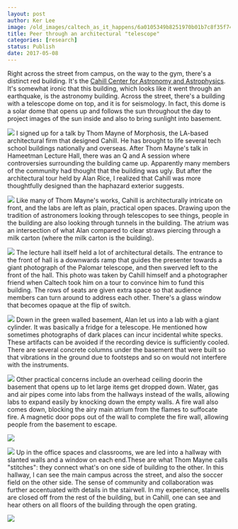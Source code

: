 ```yaml
---
layout: post
author: Ker Lee
image: /old_images/caltech_as_it_happens/6a0105349b8251970b01b7c8f35f74970b.jpg
title: Peer through an architectural "telescope"
categories: [research]
status: Publish
date: 2017-05-08
---
```



Right across the street from campus, on the way to the gym, there's a distinct red building. It's the [Cahill Center for Astronomy and Astrophysics](https://www.caltech.edu/news/caltechs-newest-shining-star-cahill-center-astronomy-and-astrophysics-1503). It's somewhat ironic that this building, which looks like it went through an earthquake, is the astronomy building. Across the street, there's a building with a telescope dome on top, and it is for seismology. In fact, this dome is a solar dome that opens up and follows the sun throughout the day to project images of the sun inside and also to bring sunlight into basement.


![](/old_images/6a0105349b8251970b01b7c8f35f79970b-320wi.jpg)
I signed up for a talk by Thom Mayne of Morphosis, the LA-based architectural firm that designed Cahill. He has brought to life several tech school buildings nationally and overseas. After Thom Mayne's talk in Hameetman Lecture Hall, there was an Q and A session where controversies surrounding the building came up. Apparently many members of the community had thought that the building was ugly. But after the architectural tour held by Alan Rice, I realized that Cahill was more thoughtfully designed than the haphazard exterior suggests.


![](/old_images/6a0105349b8251970b01b7c8f35f89970b-320wi.jpg)
Like many of Thom Mayne's works, Cahill is architecturally intricate on front, and the labs are left as plain, practical open spaces. Drawing upon the tradition of astronomers looking through telescopes to see things, people in the building are also looking through tunnels in the building. The atrium was an intersection of what Alan compared to clear straws piercing through a milk carton (where the milk carton is the building).


![](/old_images/6a0105349b8251970b01b7c8f35f81970b-320wi.jpg)
The lecture hall itself held a lot of architectural details. The entrance to the front of hall is a downwards ramp that guides the presenter towards a giant photograph of the Palomar telescope, and then swerved left to the front of the hall. This photo was taken by Cahill himself and a photographer friend when Caltech took him on a tour to convince him to fund this building. The rows of seats are given extra space so that audience members can turn around to address each other. There's a glass window that becomes opaque at the flip of switch.


![](/old_images/6a0105349b8251970b01b7c8f35f8d970b-320wi.jpg)
Down in the green walled basement, Alan let us into a lab with a giant cylinder. It was basically a fridge for a telescope. He mentioned how sometimes photographs of dark places can incur incidental white specks. These artifacts can be avoided if the recording device is sufficiently cooled. There are several concrete columns under the basement that were built so that vibrations in the ground due to footsteps and so on would not interfere with the instruments.


![](/old_images/6a0105349b8251970b01b7c8f35f68970b-320wi.jpg)
Other practical concerns include an overhead ceiling doorin the basement that opens up to let large items get dropped down. Water, gas and air pipes come into labs from the hallways instead of the walls, allowing labs to expand easily by knocking down the empty walls. A fire wall also comes down, blocking the airy main atrium from the flames to suffocate fire. A magnetic door pops out of the wall to complete the fire wall, allowing people from the basement to escape.


![](/old_images/6a0105349b8251970b01b7c8f35f85970b-320wi.jpg)


![](/old_images/6a0105349b8251970b01b7c8f35f70970b-320wi.jpg)
Up in the office spaces and classrooms, we are led into a hallway with slanted walls and a window on each end.These are what Thom Mayne calls "stitches": they connect what's on one side of building to the other. In this hallway, I can see the main campus across the street, and also the soccer field on the other side. The sense of community and collaboration was further accentuated with details in the stairwell. In my experience, stairwells are closed off from the rest of the building, but in Cahill, one can see and hear others on all floors of the building through the open grating.


![](/old_images/6a0105349b8251970b01b7c8f35f7d970b-320wi.jpg)

